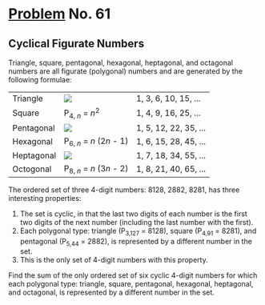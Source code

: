 # [Problem](https://projecteuler.net/problem=61) No. 61

## Cyclical Figurate Numbers

Triangle, square, pentagonal, hexagonal, heptagonal, and octagonal numbers are all figurate (polygonal) numbers and are generated by the following formulae:

<table>
    <tr>
        <td>Triangle</td>
        <td><img style="background: white;" src="https://render.githubusercontent.com/render/math?math=P_%7B3%2C%20n%7D%20%3D%20%5Cdfrac%7Bn%20(n%2B1)%7D%7B2%7D%0D"></td>
        <!-- $$
        P_{3, n} = \dfrac{n (n+1)}{2}
        $$ --> 
        <td>1, 3, 6, 10, 15, ...</td>
    </tr>
    <tr>
        <td>Square</td>
        <td>P<sub>4, <var>n</var></sub> = <var>n</var><sup>2</sup></td>
        <td>1, 4, 9, 16, 25, ...</td>
    </tr>
    <tr>
        <td>Pentagonal</td>
        <td><img style="background: white;" src="https://render.githubusercontent.com/render/math?math=P_%7B5%2C%20n%7D%20%3D%20%5Cdfrac%7Bn%20(3n%20-%201)%7D%7B2%7D%0D"></td>
        <!-- $$
        P_{5, n} = \dfrac{n (3n - 1)}{2}
        $$ -->
        <td>1, 5, 12, 22, 35, ...</td>
    </tr>
    <tr>
        <td>Hexagonal</td>
        <td>P<sub>6, <var>n</var></sub> = <var>n</var> (2<var>n</var> - 1)</td>
        <td>1, 6, 15, 28, 45, ...</td>
    </tr>
    <tr>
        <td>Heptagonal</td>
        <td><img style="background: white;" src="https://render.githubusercontent.com/render/math?math=P_%7B7%2C%20n%7D%20%3D%20%5Cdfrac%7Bn(5n%20-%203)%7D%7B2%7D%0D"></td>
        <!-- $$
        P_{7, n} = \dfrac{n(5n - 3)}{2}
        $$ -->
        <td>1, 7, 18, 34, 55, ...</td>
    </tr>
    <tr>
        <td>Octogonal</td>
        <td>P<sub>8, <var>n</var></sub> = <var>n</var> (3<var>n</var> - 2)</td>
        <td>1, 8, 21, 40, 65, ...</td>
    </tr>
</table>

The ordered set of three 4-digit numbers: 8128, 2882, 8281, has three interesting properties:

1. The set is cyclic, in that the last two digits of each number is the first two digits of the next number (including the last number with the first).
2. Each polygonal type: triangle (P<sub>3,127</sub> = 8128), square (P<sub>4,91</sub> = 8281), and pentagonal (P<sub>5,44</sub> = 2882), is represented by a different number in the set.
3. This is the only set of 4-digit numbers with this property.

Find the sum of the only ordered set of six cyclic 4-digit numbers for which each polygonal type: triangle, square, pentagonal, hexagonal, heptagonal, and octagonal, is represented by a different number in the set.

